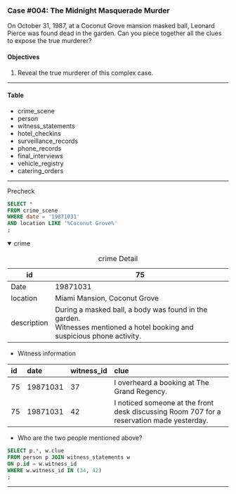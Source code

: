 ### Case #004: The Midnight Masquerade Murder
On October 31, 1987, at a Coconut Grove mansion masked ball, Leonard Pierce was found dead in the garden. Can you piece together all the clues to expose the true murderer?

#### Objectives
1. Reveal the true murderer of this complex case.
---
#### Table
* crime_scene
* person
* witness_statements
* hotel_checkins
* surveillance_records
* phone_records
* final_interviews
* vehicle_registry
* catering_orders
---
Precheck
```sql
SELECT *
FROM crime_scene
WHERE date = '19871031'
AND location LIKE '%Coconut Grove%'
;
```

<details open><summary> crime </summary>

  
<table>
  <caption> crime Detail </caption>
  <thead>
    <tr>
      <th>id</th> <th>75</th>
    </tr>
  </thead>
    <tr>
    <td> Date </td> <td>19871031</td>
  </tr>
  <tr>
    <td> location </td> <td>Miami Mansion, Coconut Grove</td>
  </tr>
  <tr>
    <td> description </td> <td>During a masked ball, a body was found in the garden. <br/>Witnesses mentioned a hotel booking and suspicious phone activity. </td>
  </tr>
  
</table>



* Witness information


|id|date|witness_id|clue|
|:----|:----|:----|:----|
|75|19871031|37|I overheard a booking at The Grand Regency.|
|75|19871031|42|I noticed someone at the front desk discussing Room 707 for a reservation made yesterday.|


* Who are the two people mentioned above?
```SQL
SELECT p.*, w.clue 
FROM person p JOIN witness_statements w
ON p.id = w.witness_id
WHERE w.witness_id IN (34, 42)
;
```
</details>

---
